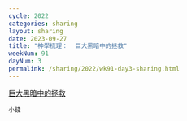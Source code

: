 ```yaml
---
cycle: 2022
categories: sharing
layout: sharing
date: 2023-09-27
title: "神學梳理：  巨大黑暗中的拯救"
weekNum: 91
dayNum: 3
permalink: /sharing/2022/wk91-day3-sharing.html
---
```


[  巨大黑暗中的拯救](https://drive.google.com/file/d/1Ch8Uqw8nhvIWsATTt1iks_PmUxpW9TM3)

`小錢`
